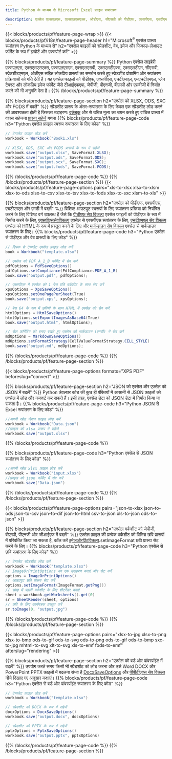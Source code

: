 ```yaml
---
title: Python के माध्यम से Microsoft Excel फ़ाइल रूपांतरण 

description: एक्सेल एक्सएलएस, एक्सएलएसएक्स, ओडीएस, सीएसवी को पीडीएफ, एक्सपीएस, एचटीएमएल, जेपीईजी, एचटीएमएल और कई अन्य लोकप्रिय प्रारूपों को Python कोड की कुछ पंक्तियों के साथ कनवर्ट करें।
---
```

{{< blocks/products/pf/feature-page-wrap >}}
{{< blocks/products/pf/i18n/feature-page-header h1="Microsoft<sup>&reg;</sup> एक्सेल प्रारूप रूपांतरण Python के माध्यम से" h2="एक्सेल फाइलों को स्प्रेडशीट, वेब, इमेज और फिक्स्ड-लेआउट फॉर्मेट के रूप में इम्पोर्ट और एक्सपोर्ट करें" >}}

{{% blocks/products/pf/feature-page-summary %}}
Python एक्सेल लाइब्रेरी एक्सएलएस, एक्सएलएसएक्स, एक्सएलएसएम, एक्सएलएसबी, एक्सएलटीएक्स, एक्सएलटीएम, सीएसवी, स्प्रेडशीटएमएल, ओडीएस सहित लोकप्रिय प्रारूपों का समर्थन करते हुए स्प्रेडशीट प्रोग्रामिंग और रूपांतरण प्रक्रियाओं को गति देती है। यह एक्सेल फाइलों को पीडीएफ, एक्सपीएस, एचटीएमएल, एमएचटीएमएल, प्लेन टेक्स्ट और लोकप्रिय इमेज फॉर्मेट जैसे टीआईएफएफ, जेपीजी, पीएनजी, बीएमपी और एसवीजी में निर्यात करने की भी अनुमति देता है।
{{% /blocks/products/pf/feature-page-summary %}}

{{% blocks/products/pf/feature-page-section h2="एक्सेल को XLSX, ODS, SXC और FODS में बदलें" %}}
स्प्रैडशीट प्रारूप के अंतर-रूपांतरण के लिए केवल एक स्प्रैडशीट लोड करने की आवश्यकता होती है जिसका उदाहरण: [वर्कबुक](https://reference.aspose.com/cells/python/asposecells.api/Workbook) और से उचित मूल्य का चयन करते हुए वांछित प्रारूप में वापस सहेजना [प्रारूप सहेजें](https://reference.aspose.com/cells/python/asposecells.api/saveformat) गणना
{{% blocks/products/pf/feature-page-code h3="Python एक्सेल फ़ाइल स्वरूप रूपांतरण के लिए कोड" %}}

```cs
// टेम्पलेट फ़ाइल लोड करें
workbook = Workbook("Book1.xls")
  
// XLSX, ODS, SXC और FODS प्रारूपों के रूप में सहेजें
workbook.save("output.xlsx", SaveFormat.XLSX);
workbook.save("output.ods", SaveFormat.ODS);
workbook.save("output.scx", SaveFormat.SXC);
workbook.save("output.fods", SaveFormat.FODS);

```
{{% /blocks/products/pf/feature-page-code %}}
{{% /blocks/products/pf/feature-page-section %}}
{{< blocks/products/pf/feature-page-options pairs="xls-to-xlsx xlsx-to-xlsm xlsx-to-ods xlsx-to-csv xlsx-to-tsv xlsx-to-fods xlsx-to-sxc xlsm-to-xls" >}}


{{% blocks/products/pf/feature-page-section h2="एक्सेल को पीडीएफ, एक्सपीएस, एचटीएमएल और एमडी में बदलें" %}}
विशिष्ट आउटपुट स्वरूपों के लिए रूपांतरण प्रक्रिया को नियंत्रित करने के लिए विशिष्ट वर्ग उपलब्ध हैं जैसे कि [पीडीएफ सेव विकल्प](https://reference.aspose.com/cells/python/asposecells.api/PdfSaveOptions) एक्सेल फाइलों को पीडीएफ के रूप में निर्यात करने के लिए, [एक्सपीएससेवविकल्प](https://reference.aspose.com/cells/python/asposecells.api/XpsSaveOptions) एक्सेल से एक्सपीएस रूपांतरण के लिए, [एचटीएमएल सेव विकल्प](https://reference.aspose.com/cells/python/asposecells.api/HtmlSaveOptions) एक्सेल को HTML के रूप में प्रस्तुत करने के लिए और [मार्कडाउन सेव विकल्प](https://reference.aspose.com/cells/python/asposecells.api/MarkdownSaveOptions) एक्सेल से मार्कडाउन रूपांतरण के लिए। 
{{% blocks/products/pf/feature-page-code h3="Python एक्सेल से पीडीएफ और वेब प्रारूपों के लिए कोड" %}}

```cs
// डिस्क से टेम्पलेट एक्सेल फ़ाइल लोड करें
book = Workbook("template.xlsx")

// एक्सेल को PDF_A_1_B फॉर्मेट में सेव करें
pdfOptions = PdfSaveOptions()
pdfOptions.setCompliance(PdfCompliance.PDF_A_1_B)
book.save("output.pdf", pdfOptions);

// एक्सपीएस में एक्सेल को 1 पेज प्रति वर्कशीट के साथ सेव करें
xpsOptions = XpsSaveOptions()
xpsOptions.setOnePagePerSheet(True)
book.save("output.xps", xpsOptions);

// बेस 64 के रूप में छवियों के साथ HTML में एक्सेल को सेव करें
htmlOptions = HtmlSaveOptions()
htmlOptions.setExportImagesAsBase64(True)
book.save("output.html", htmlOptions);

// सेल फ़ॉर्मेटिंग को बनाए रखते हुए एक्सेल को मार्कडाउन (एमडी) में सेव करें
mdOptions = MarkdownSaveOptions()
mdOptions.setFormatStrategy(CellValueFormatStrategy.CELL_STYLE)
book.save("output.md", mdOptions);

```
{{% /blocks/products/pf/feature-page-code %}}
{{% /blocks/products/pf/feature-page-section %}}

{{< blocks/products/pf/feature-page-options formats="XPS PDF" beforeslug="convert" >}}

{{% blocks/products/pf/feature-page-section h2="JSON को एक्सेल और एक्सेल को JSON में बदलें" %}}
Python डेवलपर कोड की कुछ ही पंक्तियों में आसानी से JSON फ़ाइलों को एक्सेल में लोड और कनवर्ट कर सकते हैं। इसी तरह, एक्सेल डेटा को JSON डेटा में निर्यात किया जा सकता है।
{{% blocks/products/pf/feature-page-code h3="Python JSON से Excel रूपांतरण के लिए कोड" %}}
```cs
//अपनी स्रोत जेसन फ़ाइल लोड करें
workbook = Workbook("Data.json")
//फ़ाइल को xlsx प्रारूप में सहेजें
workbook.save("output.xlsx")

```
{{% /blocks/products/pf/feature-page-code %}}

{{% blocks/products/pf/feature-page-code h3="Python एक्सेल से JSON रूपांतरण के लिए कोड" %}}
```cs
//अपनी स्रोत xlsx फ़ाइल लोड करें
workbook = Workbook("input.xlsx")
//फ़ाइल को json फॉर्मेट में सेव करें
workbook.save("Data.json")

```
{{% /blocks/products/pf/feature-page-code %}}
{{% /blocks/products/pf/feature-page-section %}}

{{< blocks/products/pf/feature-page-options pairs="json-to-xlsx json-to-ods json-to-csv json-to-dif json-to-html csv-to-json xls-to-json ods-to-json" >}}

{{% blocks/products/pf/feature-page-section h2="एक्सेल वर्कशीट को जेपीजी, बीएमपी, पीएनजी और जीआईएफ में बदलें" %}}
एक्सेल फ़ाइल की प्रत्येक वर्कशीट को विभिन्न छवि प्रारूपों में परिवर्तित किया जा सकता है, कॉल करें [इमेजऑरप्रिंटविकल्प](https://reference.aspose.com/cells/python/asposecells.api/ImageOrPrintOptions).setImageFormat छवि प्रारूप सेट करने के लिए। 
{{% blocks/products/pf/feature-page-code h3="Python एक्सेल से छवि रूपांतरण के लिए कोड" %}}
```cs
// टेम्पलेट स्प्रैडशीट लोड करें
workbook = Workbook("template.xlsx")
// ImageOrPrintOptions का एक उदाहरण बनाएं और सेट करें
options = ImageOrPrintOptions()
// आउटपुट छवि प्रारूप सेट करें
options.setImageFormat(ImageFormat.getPng())
// संग्रह में पहली वर्कशीट के लिए शीटरेंडर बनाएं
sheet = workbook.getWorksheets().get(0)
sr = SheetRender(sheet, options)
// छवि के लिए कार्यपत्रक प्रस्तुत करें
sr.toImage(0, "output.jpg")

```
{{% /blocks/products/pf/feature-page-code %}}
{{% /blocks/products/pf/feature-page-section %}}

{{< blocks/products/pf/feature-page-options pairs="xlsx-to-jpg xlsx-to-png xlsx-to-bmp ods-to-gif ods-to-svg ods-to-png ods-to-gif ods-to-bmp sxc-to-jpg mhtml-to-svg xlt-to-svg xls-to-emf fods-to-emf" afterslug="rendering" >}}

{{% blocks/products/pf/feature-page-section h2="एक्सेल को वर्ड और पॉवरपॉइंट में बदलें" %}}
उपयोग करते समय किसी भी स्प्रैडशीट को लोड करना और उसे Word DOCX और PowerPoint PPTX फ़ाइलों में बदलना संभव है [DocxSaveOptions](https://reference.aspose.com/cells/python/asposecells.api/DocxSaveOptions) और [पीपीटीएक्स सेव विकल्प](https://reference.aspose.com/cells/python/asposecells.api/PptxSaveOptions) नीचे दिखाए गए अनुसार कक्षाएं।
{{% blocks/products/pf/feature-page-code h3="Python एक्सेल से वर्ड और पॉवरपॉइंट रूपांतरण के लिए कोड" %}}
```cs
// टेम्पलेट फ़ाइल लोड करें
workbook = Workbook("template.xlsx")

// स्प्रेडशीट को DOCX के रूप में सहेजें
docxOptions = DocxSaveOptions()
workbook.save("output.docx", docxOptions)

// स्प्रेडशीट को PPTX के रूप में सहेजें
pptxOptions = PptxSaveOptions()
workbook.save("output.pptx", pptxOptions)

```
{{% /blocks/products/pf/feature-page-code %}}
{{% /blocks/products/pf/feature-page-section %}}
